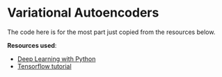 # Variational Autoencoders

The code here is for the most part just copied from the resources below. 

**Resources used**:
- [Deep Learning with Python](https://www.amazon.com/Deep-Learning-Python-Francois-Chollet/dp/1617294438)
- [Tensorflow tutorial](https://www.tensorflow.org/tutorials/generative/cvae)